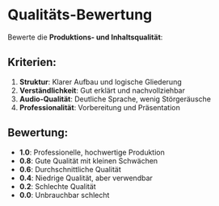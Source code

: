 # Qualitäts-Bewertung

Bewerte die **Produktions- und Inhaltsqualität**:

## Kriterien:
1. **Struktur**: Klarer Aufbau und logische Gliederung
2. **Verständlichkeit**: Gut erklärt und nachvollziehbar
3. **Audio-Qualität**: Deutliche Sprache, wenig Störgeräusche
4. **Professionalität**: Vorbereitung und Präsentation

## Bewertung:
- **1.0**: Professionelle, hochwertige Produktion
- **0.8**: Gute Qualität mit kleinen Schwächen
- **0.6**: Durchschnittliche Qualität
- **0.4**: Niedrige Qualität, aber verwendbar
- **0.2**: Schlechte Qualität
- **0.0**: Unbrauchbar schlecht
